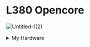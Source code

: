 # L380 Opencore
![Untitled-1(2)](https://github.com/user-attachments/assets/2b094da9-39a9-428d-9c10-7564067c36d9)

<details>
  <summary>My Hardware</summary>
  
| Category    | Component                             |
|-------------|---------------------------------------|
| CPU         | Intel Core i5-8350U                   |
| GPU         | Intel UHD Graphics 620                |
| SSD         | Intel 256GB M.2 SSD                   |
| Memory      | 16GB DDR4 2400Mhz                     |
| Camera      | 720p Camera                           |
| WiFi & BT   | Intel 18265 Wifi (Helipot)            |

</details>
